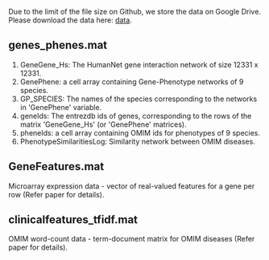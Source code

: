 Due to the limit of the file size on Github, we store the data on Google Drive. Please download the data here: 
[data](https://drive.google.com/open?id=18yPVBjAvjtqLolno2RTAYt0Y_P-Hbdq7).

## genes_phenes.mat

1. GeneGene_Hs: The HumanNet gene interaction network of size 12331 x 12331. 
2. GenePhene: a cell array containing Gene-Phenotype networks of 9 species. 
3. GP_SPECIES: The names of the species corresponding to the networks in 'GenePhene' variable.
4. geneIds: The entrezdb ids of genes, corresponding to the rows of the matrix 'GeneGene_Hs' (or 'GenePhene' matrices).
5. pheneIds: a cell array containing OMIM ids for phenotypes of 9 species.
6. PhenotypeSimilaritiesLog: Similarity network between OMIM diseases.

## GeneFeatures.mat
Microarray expression data - vector of real-valued features for a gene per row (Refer paper for details).

## clinicalfeatures_tfidf.mat 
OMIM word-count data - term-document matrix for OMIM diseases (Refer paper for details).

